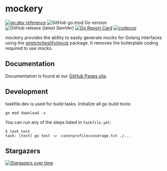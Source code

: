 
mockery
=======
[![go.dev reference](https://img.shields.io/badge/go.dev-reference-007d9c?logo=go&logoColor=white&style=flat-square)](https://pkg.go.dev/github.com/vektra/mockery/v3/template) ![GitHub go.mod Go version](https://img.shields.io/github/go-mod/go-version/vektra/mockery) ![GitHub release (latest SemVer)](https://img.shields.io/github/v/release/vektra/mockery) [![Go Report Card](https://goreportcard.com/badge/github.com/vektra/mockery/v3)](https://goreportcard.com/badge/github.com/vektra/mockery/v3) [![codecov](https://codecov.io/gh/vektra/mockery/branch/master/graph/badge.svg)](https://codecov.io/gh/vektra/mockery)

mockery provides the ability to easily generate mocks for Golang interfaces using the [stretchr/testify/mock](https://pkg.go.dev/github.com/stretchr/testify/mock?tab=doc) package. It removes the boilerplate coding required to use mocks.

Documentation
--------------

Documentation is found at our [GitHub Pages site](https://vektra.github.io/mockery/).

Development
------------

taskfile.dev is used for build tasks. Initialize all go build tools:

```
go mod download -x
```

You can run any of the steps listed in `Taskfile.yml`:

```
$ task test
task: [test] go test -v -coverprofile=coverage.txt ./...
```

Stargazers
----------

[![Stargazers over time](https://starchart.cc/vektra/mockery.svg)](https://starchart.cc/vektra/mockery)
